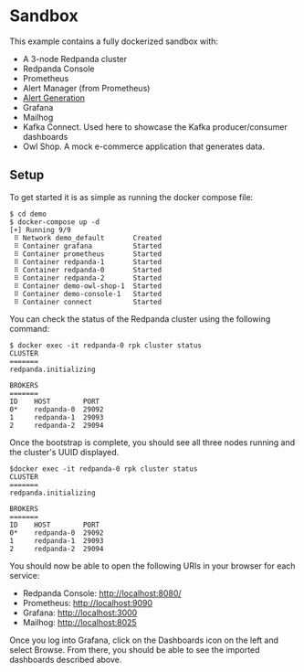 # Sandbox
This example contains a fully dockerized sandbox with:
* A 3-node Redpanda cluster
* Redpanda Console
* Prometheus
* Alert Manager (from Prometheus)
* [Alert Generation](../alert-generation)
* Grafana
* Mailhog
* Kafka Connect. Used here to showcase the Kafka producer/consumer dashboards
* Owl Shop. A mock e-commerce application that generates data.

## Setup
To get started it is as simple as running the docker compose file:

```commandline
$ cd demo
$ docker-compose up -d
[+] Running 9/9
 ⠿ Network demo_default       Created
 ⠿ Container grafana          Started
 ⠿ Container prometheus       Started
 ⠿ Container redpanda-1       Started
 ⠿ Container redpanda-0       Started
 ⠿ Container redpanda-2       Started
 ⠿ Container demo-owl-shop-1  Started
 ⠿ Container demo-console-1   Started
 ⠿ Container connect          Started
```

You can check the status of the Redpanda cluster using the following command:
```commandline
$ docker exec -it redpanda-0 rpk cluster status
CLUSTER
=======
redpanda.initializing

BROKERS
=======
ID    HOST        PORT
0*    redpanda-0  29092
1     redpanda-1  29093
2     redpanda-2  29094

```
Once the bootstrap is complete, you should see all three nodes running and the cluster's UUID displayed.
```commandline
$docker exec -it redpanda-0 rpk cluster status
CLUSTER
=======
redpanda.initializing

BROKERS
=======
ID    HOST        PORT
0*    redpanda-0  29092
1     redpanda-1  29093
2     redpanda-2  29094

```
You should now be able to open the following URIs in your browser for each service:
- Redpanda Console: [http://localhost:8080/](http://localhost:8080/])
- Prometheus: [http://localhost:9090](http://localhost:9090])
- Grafana: [http://localhost:3000](http://localhost:3000])
- Mailhog: [http://localhost:8025](http://localhost:8025)

Once you log into Grafana, click on the Dashboards icon on the left and select Browse. From there, you should be able to
see the imported dashboards described above.
